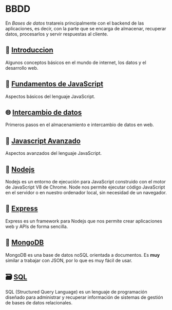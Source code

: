 # BBDD
En *Bases de datos* tratareis principalmente con el backend de las aplicaciones, es decir, con la parte que se encarga de almacenar, recuperar datos, procesarlos y servir respuestas al cliente.

## 🐤 [Introduccion](./00_introduccion/index.md)

Algunos conceptos básicos en el mundo de internet, los datos y el desarrollo web.

## 🏃 [Fundamentos de JavaScript](./01_javascript_fundamentos/index.md)

Aspectos básicos del lenguaje JavaScript.

## 🌐 [Intercambio de datos](./02_intercambio_datos/index.md)

Primeros pasos en el almacenamiento e intercambio de datos en web.

## 💪 [Javascript Avanzado](./03_javascript_avanzado/index.md)

Aspectos avanzados del lenguaje JavaScript.

## 🧰 [Nodejs](./04_nodejs/index.md)

Nodejs es un entorno de ejecución para JavaScript construido con el motor de JavaScript V8 de Chrome. Node nos permite ejecutar código JavaScript en el servidor o en nuestro ordenador local, sin necesidad de un navegador.

## 📡 [Express](./05_express/index.md)

Express es un framework para Nodejs que nos permite crear aplicaciones web y APIs de forma sencilla.

## 🍃 [MongoDB](./99_mongoDB/index.md)

MongoDB es una base de datos noSQL orientada a documentos. Es **muy** similar a trabajar con JSON, por lo que es muy fácil de usar.

## 🗃️ [SQL](./99_SQL/index.md)

SQL (Structured Query Language) es un lenguaje de programación diseñado para administrar y recuperar información de sistemas de gestión de bases de datos relacionales.